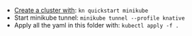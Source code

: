 - [Create a cluster with](https://knative.dev/docs/install/quickstart-install/#__tabbed_3_2): `kn quickstart minikube`
- Start minikube tunnel: `minikube tunnel --profile knative`
- Apply all the yaml in this folder with: `kubectl apply -f .`